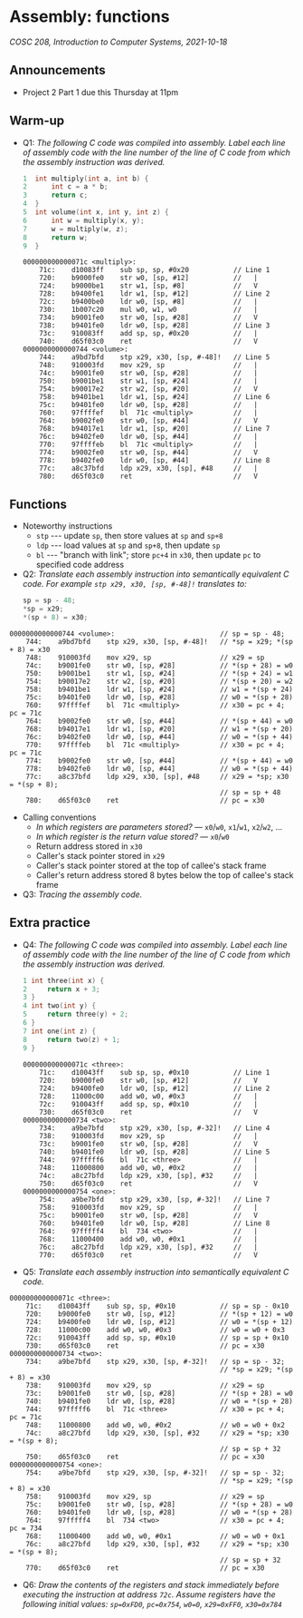 # Assembly: functions
_COSC 208, Introduction to Computer Systems, 2021-10-18_

## Announcements
* Project 2 Part 1 due this Thursday at 11pm


## Warm-up
* Q1: _The following C code was compiled into assembly. Label each line of assembly code with the line number of the line of C code from which the assembly instruction was derived._
    ```C
    1  int multiply(int a, int b) {
    2      int c = a * b;
    3      return c;
    4  }
    5  int volume(int x, int y, int z) {
    6      int w = multiply(x, y);
    7      w = multiply(w, z);
    8      return w;
    9  }
    ```
    ```
    000000000000071c <multiply>:
        71c:	d10083ff 	sub	sp, sp, #0x20           // Line 1
        720:	b9000fe0 	str	w0, [sp, #12]           //   |
        724:	b9000be1 	str	w1, [sp, #8]            //   V
        728:	b9400fe1 	ldr	w1, [sp, #12]           // Line 2
        72c:	b9400be0 	ldr	w0, [sp, #8]            //   |
        730:	1b007c20 	mul	w0, w1, w0              //   |
        734:	b9001fe0 	str	w0, [sp, #28]           //   V
        738:	b9401fe0 	ldr	w0, [sp, #28]           // Line 3
        73c:	910083ff 	add	sp, sp, #0x20           //   |
        740:	d65f03c0 	ret                         //   V
    0000000000000744 <volume>:
        744:	a9bd7bfd 	stp	x29, x30, [sp, #-48]!   // Line 5
        748:	910003fd 	mov	x29, sp                 //   |
        74c:	b9001fe0 	str	w0, [sp, #28]           //   |
        750:	b9001be1 	str	w1, [sp, #24]           //   |
        754:	b90017e2 	str	w2, [sp, #20]           //   V
        758:	b9401be1 	ldr	w1, [sp, #24]           // Line 6
        75c:	b9401fe0 	ldr	w0, [sp, #28]           //   |
        760:	97ffffef 	bl	71c <multiply>          //   |
        764:	b9002fe0 	str	w0, [sp, #44]           //   V
        768:	b94017e1 	ldr	w1, [sp, #20]           // Line 7
        76c:	b9402fe0 	ldr	w0, [sp, #44]           //   |
        770:	97ffffeb 	bl	71c <multiply>          //   |
        774:	b9002fe0 	str	w0, [sp, #44]           //   V
        778:	b9402fe0 	ldr	w0, [sp, #44]           // Line 8
        77c:	a8c37bfd 	ldp	x29, x30, [sp], #48     //   |
        780:	d65f03c0 	ret                         //   V
    ```

<div style="page-break-after: always;"></div>

## Functions
* Noteworthy instructions
    * `stp` --- update `sp`, then store values at `sp` and `sp+8`
    * `ldp` --- load values at `sp` and `sp+8`, then update `sp`
    * `bl` --- "branch with link"; store `pc+4` in `x30`, then update `pc` to specified code address
* Q2: _Translate each assembly instruction into semantically equivalent C code. For example `stp x29, x30, [sp, #-48]!` translates to:_
    ```C
    sp = sp - 48;
    *sp = x29;
    *(sp + 8) = x30;
    ```
```
0000000000000744 <volume>:                          // sp = sp - 48;  
    744:	a9bd7bfd 	stp	x29, x30, [sp, #-48]!   // *sp = x29; *(sp + 8) = x30
    748:	910003fd 	mov	x29, sp                 // x29 = sp
    74c:	b9001fe0 	str	w0, [sp, #28]           // *(sp + 28) = w0
    750:	b9001be1 	str	w1, [sp, #24]           // *(sp + 24) = w1
    754:	b90017e2 	str	w2, [sp, #20]           // *(sp + 20) = w2
    758:	b9401be1 	ldr	w1, [sp, #24]           // w1 = *(sp + 24)
    75c:	b9401fe0 	ldr	w0, [sp, #28]           // w0 = *(sp + 28)
    760:	97ffffef 	bl	71c <multiply>          // x30 = pc + 4; pc = 71c
    764:	b9002fe0 	str	w0, [sp, #44]           // *(sp + 44) = w0
    768:	b94017e1 	ldr	w1, [sp, #20]           // w1 = *(sp + 20)
    76c:	b9402fe0 	ldr	w0, [sp, #44]           // w0 = *(sp + 44)
    770:	97ffffeb 	bl	71c <multiply>          // x30 = pc + 4; pc = 71c
    774:	b9002fe0 	str	w0, [sp, #44]           // *(sp + 44) = w0
    778:	b9402fe0 	ldr	w0, [sp, #44]           // w0 = *(sp + 44)
    77c:	a8c37bfd 	ldp	x29, x30, [sp], #48     // x29 = *sp; x30 = *(sp + 8);
                                                    // sp = sp + 48
    780:	d65f03c0 	ret                         // pc = x30
```
* Calling conventions
    * _In which registers are parameters stored?_ — `x0`/`w0`, `x1`/`w1`, `x2`/`w2`, ...
    * _In which register is the return value stored?_ — `x0`/`w0`
    * Return address stored in `x30`
    * Caller's stack pointer stored in `x29` 
    * Caller's stack pointer stored at the top of callee's stack frame
    * Caller's return address stored 8 bytes below the top of callee's stack frame
* Q3: _Tracing the assembly code._


<div style="page-break-after: always;"></div>

## Extra practice
* Q4: _The following C code was compiled into assembly. Label each line of assembly code with the line number of the line of C code from which the assembly instruction was derived._
    ```C
    1 int three(int x) {
    2     return x + 3;
    3 }
    4 int two(int y) {
    5     return three(y) + 2;
    6 }
    7 int one(int z) {
    8     return two(z) + 1;
    9 }
    ```
    ```
    000000000000071c <three>:
        71c:	d10043ff 	sub	sp, sp, #0x10           // Line 1
        720:	b9000fe0 	str	w0, [sp, #12]           //   V
        724:	b9400fe0 	ldr	w0, [sp, #12]           // Line 2
        728:	11000c00 	add	w0, w0, #0x3            //   |
        72c:	910043ff 	add	sp, sp, #0x10           //   |
        730:	d65f03c0 	ret                         //   V
    0000000000000734 <two>:
        734:	a9be7bfd 	stp	x29, x30, [sp, #-32]!   // Line 4
        738:	910003fd 	mov	x29, sp                 //   |
        73c:	b9001fe0 	str	w0, [sp, #28]           //   V
        740:	b9401fe0 	ldr	w0, [sp, #28]           // Line 5
        744:	97fffff6 	bl	71c <three>             //   |
        748:	11000800 	add	w0, w0, #0x2            //   |
        74c:	a8c27bfd 	ldp	x29, x30, [sp], #32     //   |
        750:	d65f03c0 	ret                         //   V
    0000000000000754 <one>:
        754:	a9be7bfd 	stp	x29, x30, [sp, #-32]!   // Line 7
        758:	910003fd 	mov	x29, sp                 //   |
        75c:	b9001fe0 	str	w0, [sp, #28]           //   V
        760:	b9401fe0 	ldr	w0, [sp, #28]           // Line 8
        764:	97fffff4 	bl	734 <two>               //   |
        768:	11000400 	add	w0, w0, #0x1            //   |
        76c:	a8c27bfd 	ldp	x29, x30, [sp], #32     //   |
        770:	d65f03c0 	ret                         //   V
    ```

<div style="page-break-after: always;"></div>

* Q5: _Translate each assembly instruction into semantically equivalent C code._
```
000000000000071c <three>:
    71c:	d10043ff 	sub	sp, sp, #0x10           // sp = sp - 0x10
    720:	b9000fe0 	str	w0, [sp, #12]           // *(sp + 12) = w0
    724:	b9400fe0 	ldr	w0, [sp, #12]           // w0 = *(sp + 12)
    728:	11000c00 	add	w0, w0, #0x3            // w0 = w0 + 0x3
    72c:	910043ff 	add	sp, sp, #0x10           // sp = sp + 0x10
    730:	d65f03c0 	ret                         // pc = x30
0000000000000734 <two>:
    734:	a9be7bfd 	stp	x29, x30, [sp, #-32]!   // sp = sp - 32; 
                                                    // *sp = x29; *(sp + 8) = x30
    738:	910003fd 	mov	x29, sp                 // x29 = sp
    73c:	b9001fe0 	str	w0, [sp, #28]           // *(sp + 28) = w0
    740:	b9401fe0 	ldr	w0, [sp, #28]           // w0 = *(sp + 28)
    744:	97fffff6 	bl	71c <three>             // x30 = pc + 4; pc = 71c
    748:	11000800 	add	w0, w0, #0x2            // w0 = w0 + 0x2
    74c:	a8c27bfd 	ldp	x29, x30, [sp], #32     // x29 = *sp; x30 = *(sp + 8); 
                                                    // sp = sp + 32
    750:	d65f03c0 	ret                         // pc = x30
0000000000000754 <one>:
    754:	a9be7bfd 	stp	x29, x30, [sp, #-32]!   // sp = sp - 32; 
                                                    // *sp = x29; *(sp + 8) = x30
    758:	910003fd 	mov	x29, sp                 // x29 = sp
    75c:	b9001fe0 	str	w0, [sp, #28]           // *(sp + 28) = w0
    760:	b9401fe0 	ldr	w0, [sp, #28]           // w0 = *(sp + 28)
    764:	97fffff4 	bl	734 <two>               // x30 = pc + 4; pc = 734
    768:	11000400 	add	w0, w0, #0x1            // w0 = w0 + 0x1
    76c:	a8c27bfd 	ldp	x29, x30, [sp], #32     // x29 = *sp; x30 = *(sp + 8); 
                                                    // sp = sp + 32
    770:	d65f03c0 	ret                         // pc = x30
```
* Q6: _Draw the contents of the registers and stack immediately before executing the instruction at address `72c`. Assume registers have the following initial values: `sp=0xFD0`, `pc=0x754`, `w0=0`, `x29=0xFF0`, `x30=0x784`_